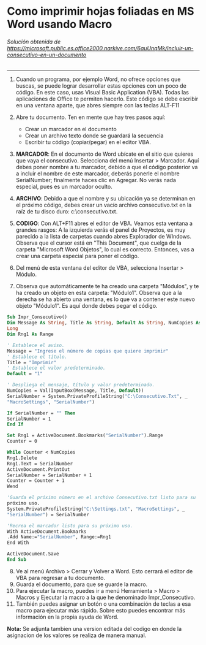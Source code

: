 # Como imprimir hojas foliadas en MS Word usando Macro
###### Solución obtenida de https://microsoft.public.es.office2000.narkive.com/6auUnqMk/incluir-un-consecutivo-en-un-documento
---

1. Cuando un programa, por ejemplo Word, no ofrece opciones que buscas,
se puede lograr desarrollar estas opciones con un poco de código. En
este caso, usas Visual Basic Application (VBA). Todas las aplicaciones
de Office te permiten hacerlo. Este código se debe escribir en una ventana aparte, que
abres siempre con las teclas ALT-F11

2. Abre tu documento. Ten en mente que hay tres pasos aquí: 
   - Crear un marcador en el documento 
   - Crear un archivo texto donde se guardará la secuencia 
   - Escribir tu código (copiar/pegar) en el editor VBA.

3. **MARCADOR**: En el documento de Word ubícate en el sitio que quieres que
vaya el consecutivo. Selecciona del menú Insertar > Marcador. Aquí debes
poner nombre a tu marcador, debido a que el código posterior va a
incluir el nombre de este marcador, deberás ponerle el nombre
SerialNumber; finalmente haces clic en Agregar. No verás nada especial,
pues es un marcador oculto.

4. **ARCHIVO**: Debido a que el nombre y su ubicación ya se determinan en el
próximo código, debes crear un vacío archivo consecutivo.txt en la raíz
de tu disco duro: c:\consecutivo.txt.

5. **CODIGO**: Con ALT+F11 abres el editor de VBA. Veamos esta ventana a
grandes rasgos: A la izquierda verás el panel de Proyectos, es muy
parecido a la lista de carpetas cuando abres Explorador de WIndows.
Observa que el cursor está en "This Document", que cuelga de la carpeta
"Microsoft Word Objetos", lo cual es correcto. Entonces, vas a crear una
carpeta especial para poner el código.

6. Del menú de esta ventana del editor de VBA, selecciona Insertar >
Módulo.

7. Observa que automáticamente te ha creado una carpeta "Módulos", y te
ha creado un objeto en esta carpeta: "Módulo1". Observa que a la derecha
se ha abierto una ventana, es lo que va a contener este nuevo objeto
"Módulo1". Es aquí donde debes pegar el código.

````vb
Sub Impr_Consecutivo()
Dim Message As String, Title As String, Default As String, NumCopies As
Long
Dim Rng1 As Range

' Establece el aviso.
Message = "Ingrese el número de copias que quiere imprimir"
' Establece el título.
Title = "Imprimir"
' Establece el valor predeterminado.
Default = "1"

' Despliega el mensaje, título y valor predeterminado.
NumCopies = Val(InputBox(Message, Title, Default))
SerialNumber = System.PrivateProfileString("C:\Consecutivo.Txt", _
"MacroSettings", "SerialNumber")

If SerialNumber = "" Then
SerialNumber = 1
End If

Set Rng1 = ActiveDocument.Bookmarks("SerialNumber").Range
Counter = 0

While Counter < NumCopies
Rng1.Delete
Rng1.Text = SerialNumber
ActiveDocument.PrintOut
SerialNumber = SerialNumber + 1
Counter = Counter + 1
Wend

'Guarda el próximo número en el archivo Consecutivo.txt listo para su
próximo uso.
System.PrivateProfileString("C:\Settings.txt", "MacroSettings", _
"SerialNumber") = SerialNumber

'Recrea el marcador listo para su próximo uso.
With ActiveDocument.Bookmarks
.Add Name:="SerialNumber", Range:=Rng1
End With

ActiveDocument.Save
End Sub 
````

8. Ve al menú Archivo > Cerrar y Volver a Word. Esto cerrará el editor
de VBA para regresar a tu documento.
9.  Guarda el documento, para que se guarde la macro.
10.  Para ejecutar la macro, puedes ir a menú Herramienta > Macro >
Macros y Ejecutar la macro a la que he denominado Impr_Consecutivo.
11. También puedes asignar un botón o una combinación de teclas a esa
macro para ejecutar más rápido. Sobre esto puedes encontrar más
información en la propia ayuda de Word.

**Nota:** Se adjunta tambien una version editada del codigo en donde la asignacion de los valores se realiza de manera manual.